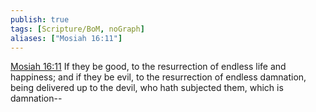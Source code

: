 ```yaml
---
publish: true
tags: [Scripture/BoM, noGraph]
aliases: ["Mosiah 16:11"]
---
```

[Mosiah 16:11](https://churchofjesuschrist.org/study/scriptures/bofm/mosiah/16?lang=eng&id=p11#p11) If they be good, to the resurrection of endless life and happiness; and if they be evil, to the resurrection of endless damnation, being delivered up to the devil, who hath subjected them, which is damnation--
